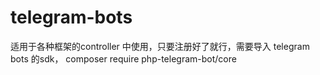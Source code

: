 # telegram-bots

适用于各种框架的controller 中使用，只要注册好了就行，需要导入 telegram bots 的sdk， composer require php-telegram-bot/core

